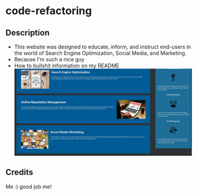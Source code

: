 # code-refactoring
## Description
- This website was designed to educate, inform, and instruct end-users in the world of Search Engine Optimization, Social Media, and Marketing. 
- Because I'm such a nice guy
- How to bullshit information on my README
![The Horiseon webpage includes a navigation bar, a header image, and cards with text and images at the bottom of the page.](./assets/images/webpage.png)

## Credits
Me :) good job me!
